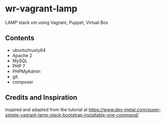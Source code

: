 wr-vagrant-lamp
===============

LAMP stack vm using Vagrant, Puppet, Virtual Box

Contents
--------

* ubuntu/trusty64
* Apache 2
* MySQL
* PHP 7
* PHPMyAdmin
* git
* composer

Credits and Inspiration
-----------------------

Inspired and adapted from the tutorial at https://www.dev-metal.com/super-simple-vagrant-lamp-stack-bootstrap-installable-one-command/
